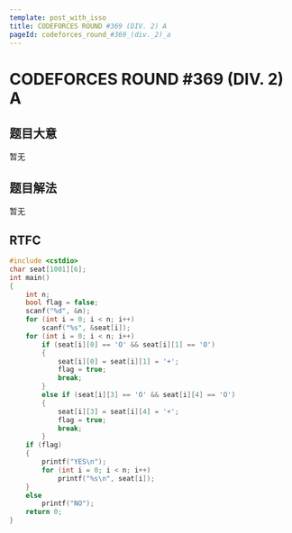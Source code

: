 ```yaml
---
template: post_with_isso
title: CODEFORCES ROUND #369 (DIV. 2) A
pageId: codeforces_round_#369_(div._2)_a
---
```


# CODEFORCES ROUND #369 (DIV. 2) A
<span id="poem"></span><script>$(function(){$.ajax('/api/poem?rnd='+Date.now()+Math.random()).done(function(data){$('#poem').text(data);});});</script>
## 题目大意
暂无

## 题目解法
暂无

## RTFC

```cpp
#include <cstdio>
char seat[1001][6];
int main()
{
    int n;
    bool flag = false;
    scanf("%d", &n);
    for (int i = 0; i < n; i++)
        scanf("%s", &seat[i]);
    for (int i = 0; i < n; i++)
        if (seat[i][0] == 'O' && seat[i][1] == 'O')
        {
            seat[i][0] = seat[i][1] = '+';
            flag = true;
            break;
        }
        else if (seat[i][3] == 'O' && seat[i][4] == 'O')
        {
            seat[i][3] = seat[i][4] = '+';
            flag = true;
            break;
        }
    if (flag)
    {
        printf("YES\n");
        for (int i = 0; i < n; i++)
            printf("%s\n", seat[i]);
    }
    else
        printf("NO");
    return 0;
}
```
<div id="__comment"></div>
